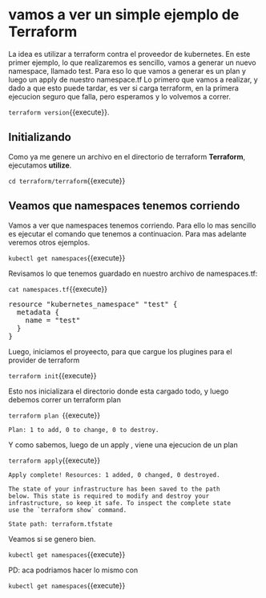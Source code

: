 
# vamos a ver un simple ejemplo de  **Terraform**

La idea es utilizar a terraform contra el proveedor de kubernetes.
En este primer ejemplo, lo que realizaremos es sencillo, vamos a generar un
nuevo namespace, llamado test.
Para eso lo que vamos a generar es un plan y luego un apply de nuestro namespace.tf
Lo primero que vamos a realizar, y dado a que esto puede tardar, es ver
si carga terraform, en la primera ejecucion seguro que falla, pero esperamos
y lo volvemos a correr.
 

`terraform version`{{execute}}.

## **Initializando**

Como ya me genere un archivo en el directorio de terraform **Terraform**,  ejecutamos **utilize**.

`cd terraform/terraform`{{execute}}

## Veamos que namespaces tenemos corriendo

Vamos a ver que namespaces tenemos corriendo. Para ello lo mas sencillo es
ejecutar el comando que tenemos a continuacion.
Para mas adelante veremos otros ejemplos.

`kubectl get namespaces`{{execute}}


Revisamos lo que tenemos guardado en nuestro archivo de namespaces.tf:

`cat namespaces.tf`{{execute}}

<pre class="file" data-filename="namespaces.tf" data-target="replace">resource "kubernetes_namespace" "test" {
  metadata {
    name = "test"
  }
}
</pre>


Luego, iniciamos el proyeecto, para que cargue los plugines para el provider de terraform

`terraform init`{{execute}}

Esto nos inicializara el directorio donde esta cargado todo, y luego debemos
correr un terraform plan

`terraform plan `{{execute}}

```
Plan: 1 to add, 0 to change, 0 to destroy.
```

Y como sabemos, luego de un apply , viene una ejecucion de un plan

`terraform apply`{{execute}}

```
Apply complete! Resources: 1 added, 0 changed, 0 destroyed.

The state of your infrastructure has been saved to the path
below. This state is required to modify and destroy your
infrastructure, so keep it safe. To inspect the complete state
use the `terraform show` command.

State path: terraform.tfstate
```
Veamos si se genero bien.

`kubectl get namespaces`{{execute}} 

PD: aca podriamos hacer lo mismo con 

`kubectl get namespaces`{{execute}}

